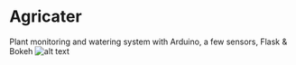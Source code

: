 # Agricater
Plant monitoring and watering system with Arduino, a few sensors, Flask &amp; Bokeh
![alt text](https://github.com/adempus/Agricater/blob/master/app/res/agricater2.gif?raw=true)

